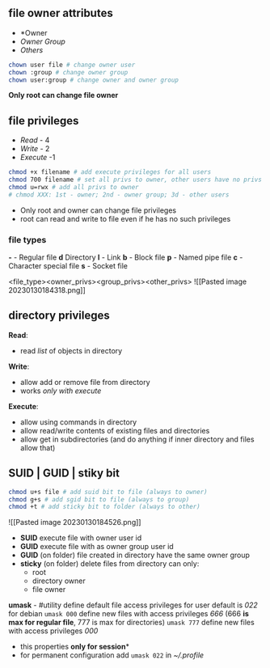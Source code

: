 ## file owner attributes
* *Owner 
* *Owner Group*
* *Others*
```bash
chown user file # change owner user
chown :group # change owner group
chown user:group # change owner and owner group
```
**Only root can change file owner**


## file privileges
* *Read* - 4
* *Write* - 2
* *Execute* -1
```bash
chmod +x filename # add execute privileges for all users
chmod 700 filename # set all privs to owner, other users have no privs
chmod u=rwx # add all privs to owner
# chmod XXX: 1st - owner; 2nd - owner group; 3d - other users 
```
* Only root and owner can change file privileges
* root can read and write to file even if he has no such privileges

### file types
**-** - Regular file
**d** Directory
**l** - Link 
**b** - Block file
**p** - Named pipe file
**c** - Character special file
**s** - Socket file

<file_type><owner_privs><group_privs><other_privs>
![[Pasted image 20230130184318.png]]

## directory privileges

**Read**:
* read *list* of objects in directory

**Write**:
* allow add or remove file from directory
* works *only with execute*

**Execute**: 
* allow using commands in directory
* allow read/write contents of existing files and directories
* allow get in subdirectories (and do anything if inner directory and files allow that)

## SUID | GUID | stiky bit

```bash
chmod u+s file # add suid bit to file (always to owner)
chmod g+s # add sgid bit to file (always to group)
chmod +t # add sticky bit to folder (always to other)
```

![[Pasted image 20230130184526.png]]
* **SUID** execute file with owner user id
* **GUID** execute file with as owner group user id
* **GUID** (on folder) file created in directory have the same owner group
* **sticky** (on folder) delete files from directory can only:
	* root
	* directory owner
	* file owner




**umask** - #utility define default file access privileges for user
default is *022* for debian
`umask 000` define new files with access privileges *666* (666 **is max for regular file**, 777 is max for directories)
`umask 777` define new files with access privileges *000*

* this properties **only for session***
* for permanent configuration add `umask 022` in *~/.profile*
